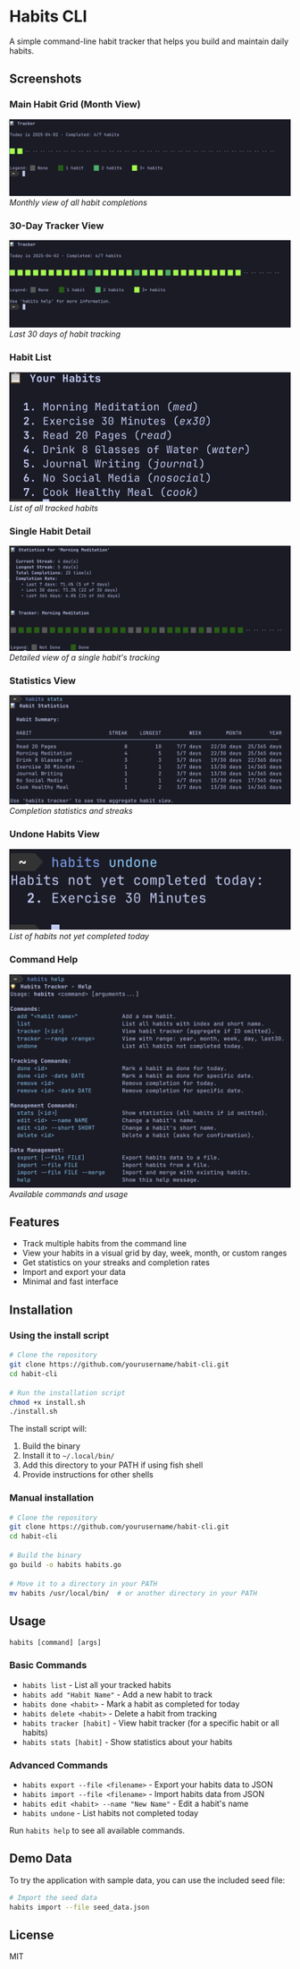 # Habits CLI

A simple command-line habit tracker that helps you build and maintain daily habits.

## Screenshots

### Main Habit Grid (Month View)

![Month Grid View](assets/images/month-grid.png)
*Monthly view of all habit completions*

### 30-Day Tracker View

![30-Day Tracker](assets/images/thirty-day-view.png)
*Last 30 days of habit tracking*

### Habit List

![Habit List](assets/images/habit-list.png)
*List of all tracked habits*

### Single Habit Detail

![Single Habit Detail](assets/images/single-habit.png)
*Detailed view of a single habit's tracking*

### Statistics View

![Statistics View](assets/images/stats-view.png)
*Completion statistics and streaks*

### Undone Habits View

![Undone Habits](assets/images/undone-view.png)
*List of habits not yet completed today*

### Command Help

![Command Help](assets/images/command-help.png)
*Available commands and usage*

## Features

- Track multiple habits from the command line
- View your habits in a visual grid by day, week, month, or custom ranges
- Get statistics on your streaks and completion rates
- Import and export your data
- Minimal and fast interface

## Installation

### Using the install script

```bash
# Clone the repository
git clone https://github.com/yourusername/habit-cli.git
cd habit-cli

# Run the installation script
chmod +x install.sh
./install.sh
```

The install script will:

1. Build the binary
2. Install it to `~/.local/bin/`
3. Add this directory to your PATH if using fish shell
4. Provide instructions for other shells

### Manual installation

```bash
# Clone the repository
git clone https://github.com/yourusername/habit-cli.git
cd habit-cli

# Build the binary
go build -o habits habits.go

# Move it to a directory in your PATH
mv habits /usr/local/bin/  # or another directory in your PATH
```

## Usage

```
habits [command] [args]
```

### Basic Commands

- `habits list` - List all your tracked habits
- `habits add "Habit Name"` - Add a new habit to track
- `habits done <habit>` - Mark a habit as completed for today
- `habits delete <habit>` - Delete a habit from tracking
- `habits tracker [habit]` - View habit tracker (for a specific habit or all habits)
- `habits stats [habit]` - Show statistics about your habits

### Advanced Commands

- `habits export --file <filename>` - Export your habits data to JSON
- `habits import --file <filename>` - Import habits data from JSON
- `habits edit <habit> --name "New Name"` - Edit a habit's name
- `habits undone` - List habits not completed today

Run `habits help` to see all available commands.

## Demo Data

To try the application with sample data, you can use the included seed file:

```bash
# Import the seed data
habits import --file seed_data.json
```

## License

MIT
